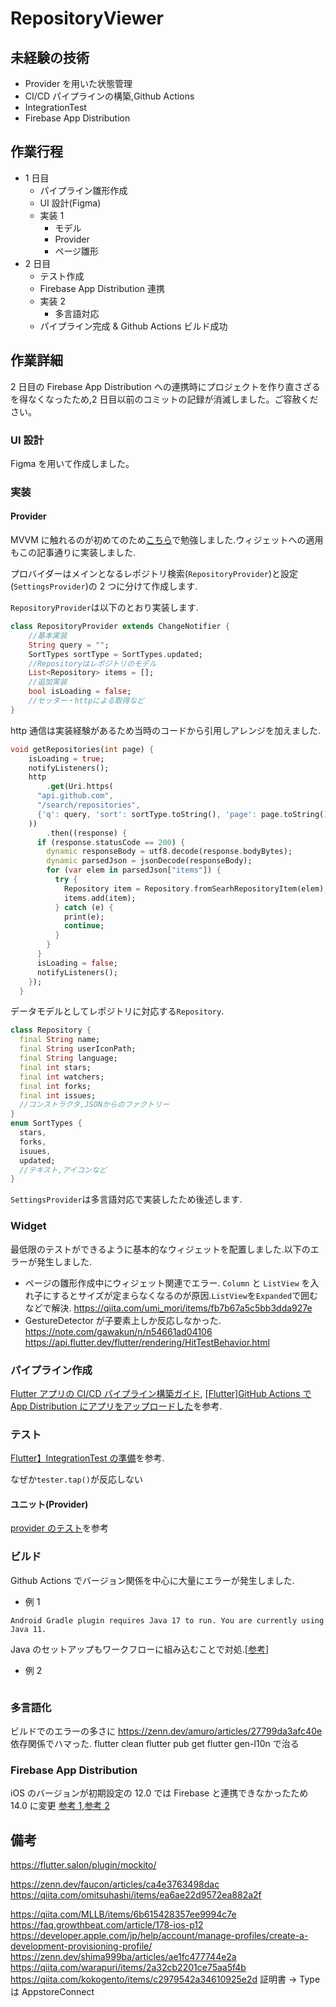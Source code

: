 # RepositoryViewer

## 未経験の技術

- Provider を用いた状態管理
- CI/CD パイプラインの構築,Github Actions
- IntegrationTest
- Firebase App Distribution

## 作業行程

- 1 日目
  - パイプライン雛形作成
  - UI 設計(Figma)
  - 実装 1
    - モデル
    - Provider
    - ページ雛形
- 2 日目
  - テスト作成
  - Firebase App Distribution 連携
  - 実装 2
    - 多言語対応
  - パイプライン完成 & Github Actions ビルド成功

## 作業詳細

2 日目の Firebase App Distribution への連携時にプロジェクトを作り直さざるを得なくなったため,2 日目以前のコミットの記録が消滅しました。ご容赦ください。

### UI 設計

Figma を用いて作成しました。

### 実装

#### Provider

MVVM に触れるのが初めてのため[こちら](https://qiita.com/mamoru_takami/items/730b9db24c68cf8cfe75)で勉強しました.ウィジェットへの適用もこの記事通りに実装しました.

プロバイダーはメインとなるレポジトリ検索(`RepositoryProvider`)と設定(`SettingsProvider`)の 2 つに分けて作成します.

`RepositoryProvider`は以下のとおり実装します.

```dart
class RepositoryProvider extends ChangeNotifier {
    //基本実装
    String query = "";
    SortTypes sortType = SortTypes.updated;
    //Repositoryはレポジトリのモデル
    List<Repository> items = [];
    //追加実装
    bool isLoading = false;
    //セッター・httpによる取得など
}
```

http 通信は実装経験があるため当時のコードから引用しアレンジを加えました.

```dart
void getRepositories(int page) {
    isLoading = true;
    notifyListeners();
    http
        .get(Uri.https(
      "api.github.com",
      "/search/repositories",
      {'q': query, 'sort': sortType.toString(), 'page': page.toString()},
    ))
        .then((response) {
      if (response.statusCode == 200) {
        dynamic responseBody = utf8.decode(response.bodyBytes);
        dynamic parsedJson = jsonDecode(responseBody);
        for (var elem in parsedJson["items"]) {
          try {
            Repository item = Repository.fromSearhRepositoryItem(elem);
            items.add(item);
          } catch (e) {
            print(e);
            continue;
          }
        }
      }
      isLoading = false;
      notifyListeners();
    });
  }
```

データモデルとしてレポジトリに対応する`Repository`.

```dart
class Repository {
  final String name;
  final String userIconPath;
  final String language;
  final int stars;
  final int watchers;
  final int forks;
  final int issues;
  //コンストラクタ,JSONからのファクトリー
}
enum SortTypes {
  stars,
  forks,
  isuues,
  updated;
  //テキスト,アイコンなど
}
```

`SettingsProvider`は多言語対応で実装したため後述します.

### Widget

最低限のテストができるように基本的なウィジェットを配置しました.以下のエラーが発生しました.

- ページの雛形作成中にウィジェット関連でエラー. `Column` と `ListView` を入れ子にするとサイズが定まらなくなるのが原因.`ListView`を`Expanded`で囲むなどで解決.
  https://qiita.com/umi_mori/items/fb7b67a5c5bb3dda927e
- GestureDetector が子要素上しか反応しなかった.
  https://note.com/gawakun/n/n54661ad04106
  https://api.flutter.dev/flutter/rendering/HitTestBehavior.html

### パイプライン作成

[Flutter アプリの CI/CD パイプライン構築ガイド](https://zenn.dev/takuowake/articles/e1f52c5f0fb4ab), [[Flutter]GitHub Actions で App Distribution にアプリをアップロードした](https://zenn.dev/shima999ba/articles/ae1fc477744e2a)を参考.

### テスト

[Flutter】IntegrationTest の準備](https://zenn.dev/shima999ba/articles/d0aba49b159bf0)を参考.

なぜか`tester.tap()`が反応しない

#### ユニット(Provider)

[provider のテスト](https://riverpod.dev/ja/docs/essentials/testing)を参考

### ビルド

Github Actions でバージョン関係を中心に大量にエラーが発生しました.

- 例 1

```
Android Gradle plugin requires Java 17 to run. You are currently using Java 11.
```

Java のセットアップもワークフローに組み込むことで対処.[[参考](https://stackoverflow.com/questions/77033194/java-17-is-required-instad-of-java-11-android-ci-cd-github-actions)]

- 例 2

```

```

### 多言語化

ビルドでのエラーの多さに
https://zenn.dev/amuro/articles/27799da3afc40e
依存関係でハマった.
flutter clean
flutter pub get
flutter gen-l10n
で治る

### Firebase App Distribution

iOS のバージョンが初期設定の 12.0 では Firebase と連携できなかったため 14.0 に変更
[参考 1](https://zenn.dev/t_fukuyama/articles/9048d5f26befee),[参考 2](https://qiita.com/kokogento/items/6c0baf22c85a28db388c)

## 備考

https://flutter.salon/plugin/mockito/

https://zenn.dev/faucon/articles/ca4e3763498dac
https://qiita.com/omitsuhashi/items/ea6ae22d9572ea882a2f

https://qiita.com/MLLB/items/6b615428357ee9994c7e
https://faq.growthbeat.com/article/178-ios-p12
https://developer.apple.com/jp/help/account/manage-profiles/create-a-development-provisioning-profile/
https://zenn.dev/shima999ba/articles/ae1fc477744e2a
https://qiita.com/warapuri/items/2a32cb2201ce75aa5f4b
https://qiita.com/kokogento/items/c2979542a34610925e2d
証明書 -> Type は AppstoreConnect

